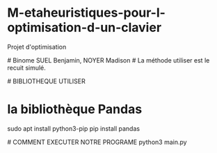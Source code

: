 # M-etaheuristiques-pour-l-optimisation-d-un-clavier
Projet d'optimisation

# Binome SUEL Benjamin, NOYER Madison 
# La méthode utiliser est le recuit simulé.


# BIBLIOTHEQUE UTILISER 

# la bibliothèque Pandas
sudo apt install python3-pip
pip install pandas

# COMMENT EXECUTER NOTRE PROGRAME 
python3 main.py